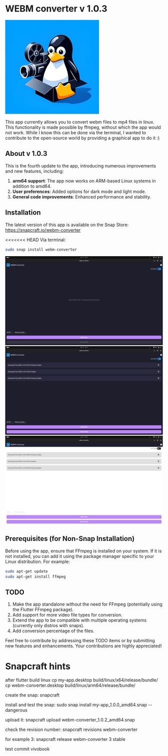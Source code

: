 # WEBM converter v 1.0.3
<img src="./utils/photos/icon_512p.png" alt="icon" width="300" />


This app currently allows you to convert webm files to mp4 files in linux. This functionality is made possible by ffmpeg, without which the app would not work. While I know this can be done via the terminal, I wanted to contribute to the open-source world by providing a graphical app to do it :)

## About v 1.0.3

This is the fourth update to the app, introducing numerous improvements and new features, including:

1. **arm64 support**: The app now works on ARM-based Linux systems in addition to amd64.  
2. **User preferences**: Added options for dark mode and light mode.   
3. **General code improvements**: Enhanced performance and stability.  



## Installation

The latest version of this app is available on the Snap Store:
https://snapcraft.io/webm-converter

<<<<<<< HEAD
Via terminal:

```bash
sudo snap install webm-converter
```


![Screenshot 1](./utils/photos/screen_10.png)
![screenshot 2](./utils/photos/screen_11.png)
![Screenshot 3](./utils/photos/screen_12.png)


## Prerequisites (for Non-Snap Installation)

Before using the app, ensure that FFmpeg is installed on your system. If it is not installed, you can add it using the package manager specific to your Linux distribution. For example:

```bash
sudo apt-get update
sudo apt-get install ffmpeg
```


## TODO
1. Make the app standalone without the need for FFmpeg (potentially using the Flutter FFmpeg package).
2. Add support for more video file types for conversion.
3. Extend the app to be compatible with multiple operating systems (currently only distros with snaps).
4. Add conversion percentage of the files.


Feel free to contribute by addressing these TODO items or by submitting new features and enhancements. Your contributions are highly appreciated!

# Snapcraft hints

after flutter build linux
cp my-app.desktop build/linux/x64/release/bundle/
cp webm-converter.desktop build/linux/arm64/release/bundle/

create the snap:
snapcraft

install and test the snap:
sudo snap install my-app_1.0.0_amd64.snap --dangerous

upload it:
snapcraft upload webm-converter_1.0.2_amd64.snap

check the revision number:
snapcraft revisions webm-converter

for example 3:
snapcraft release webm-converter 3 stable


test commit vivobook